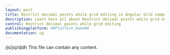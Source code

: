 ```yaml
---
layout: post
title: Restrict decimal points while grid editing in Angular Grid component | Syncfusion
description: Learn here all about Restrict decimal points while grid editing in Syncfusion ##Platform_Name## Grid component of Syncfusion Essential JS 2 and more.
control: Restrict decimal points while grid editing 
publishingplatform: ##Platform_Name##
documentation: ug
---
```


/js/jsj/djdh
This file can contain any content.